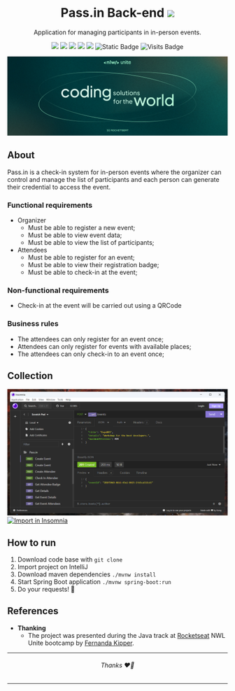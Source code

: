 <h1 align="center">
  Pass.in Back-end
  <img src="docs/insignia.ico" width="32">
</h1>

<p align="center">Application for managing participants in in-person events.</p>

<p align="center">
     <a alt="Java">
        <img src="https://img.shields.io/badge/Java-v17-blue.svg" />
    </a>
    <a alt="Spring Boot">
        <img src="https://img.shields.io/badge/Spring%20Boot-v3.0.4-brightgreen.svg" />
    </a>
    <a alt="Maven">
        <img src="https://img.shields.io/badge/Maven-v4.0.0-purple.svg" />
    </a>
    <a alt="HyperSQL ">
        <img src="https://img.shields.io/badge/HyperSQL-v2.7.1-darkblue.svg" />
    </a>
    <a alt="Lombok">
        <img src="https://img.shields.io/badge/Lombok-v1.18.30-red.svg">
    </a>
    <a alt="Flyway">
        <img alt="Static Badge" src="https://img.shields.io/badge/Flyway-v9.22.3-red?color=%23cc0000">
    </a>
    <a alt="Visits">
        <img src="https://badges.pufler.dev/visits/barreto/pass-in-backend" alt="Visits Badge" width="auto"/>
    </a>
</p>

![Coding solutions for the world](./docs/wallpaper.png)

## About

Pass.in is a check-in system for in-person events where the organizer can control and manage the list of participants
and each person can generate their credential to access the event.

### Functional requirements

- Organizer
    - Must be able to register a new event;
    - Must be able to view event data;
    - Must be able to view the list of participants;
- Attendees
    - Must be able to register for an event;
    - Must be able to view their registration badge;
    - Must be able to check-in at the event;

### Non-functional requirements

- Check-in at the event will be carried out using a QRCode

### Business rules

- The attendees can only register for an event once;
- Attendees can only register for events with available places;
- The attendees can only check-in to an event once;

## Collection

[
![Collection preview.png](./docs/insomnia.png)
![Import in Insomnia](https://insomnia.rest/images/run.svg)
](./docs/collection)

## How to run

1. Download code base with `git clone`
2. Import project on IntelliJ
3. Download maven dependencies `./mvnw install`
4. Start Spring Boot application `./mvnw spring-boot:run`
5. Do your requests! 🎉

## References

- **Thanking**
    - The project was presented during the Java track at [Rocketseat](https://www.rocketseat.com.br/) NWL Unite bootcamp
      by [Fernanda Kipper](https://github.com/Fernanda-Kipper).

---
<h6 align="center">Thanks ❤️‍🔥</h6>

---